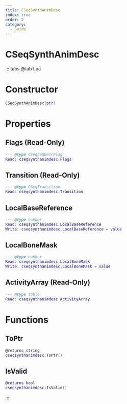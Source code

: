 ```yaml
---
title: CSeqSynthAnimDesc
index: true
order: 2
category:
  - Guide
---
```


# CSeqSynthAnimDesc

::: tabs
@tab Lua
# Constructor
```lua
CSeqSynthAnimDesc(ptr)
```
# Properties
## Flags (Read-Only)
```lua
--- @type CSeqSeqDescFlag
Read: cseqsynthanimdesc.Flags
```
## Transition (Read-Only)
```lua
--- @type CSeqTransition
Read: cseqsynthanimdesc.Transition
```
## LocalBaseReference 
```lua
--- @type number
Read: cseqsynthanimdesc.LocalBaseReference
Write: cseqsynthanimdesc.LocalBaseReference = value
```
## LocalBoneMask 
```lua
--- @type number
Read: cseqsynthanimdesc.LocalBoneMask
Write: cseqsynthanimdesc.LocalBoneMask = value
```
## ActivityArray (Read-Only)
```lua
--- @type table
Read: cseqsynthanimdesc.ActivityArray
```
# Functions
## ToPtr
```lua
@returns string
cseqsynthanimdesc:ToPtr()
```
## IsValid
```lua
@returns bool
cseqsynthanimdesc:IsValid()
```

:::